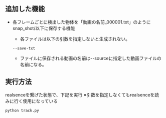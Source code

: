 ## 追加した機能


- 各フレームごとに検出した物体を「動画の名前_000001.txt」のようにsnap_shot/以下に保存する機能
    - 各ファイルは以下の引数を指定しないと生成されない。
    
    ```shell
    --save-txt
    ```
    - ファイルに保存される動画の名前は--sourceに指定した動画ファイルの名前になる。

## 実行方法

realsenceを繋げた状態で、下記を実行
※引数を指定しなくてもrealsenceを読みに行く使用になっている

```shell
python track.py
```